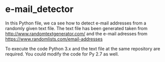 # e-mail_detector

In this Python file, we ca see how to detect e-mail addresses from a randomly given text file. 
The text file has been generated taken from http://www.randomtextgenerator.com/ and the e-mail adresses from https://www.randomlists.com/email-addresses

To execute the code Python 3.x and the text file at the same repository are required. You could modify the code for Py 2.7 as well.
